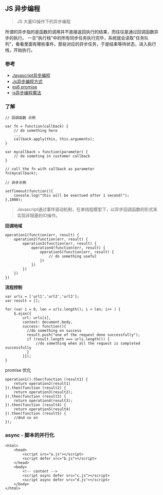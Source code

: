## JS 异步编程

> JS 大量IO操作下的异步编程

所谓的异步指的是函数的调用并不直接返回执行的结果，而往往是通过回调函数异步的执行。
一旦"执行栈"中的所有同步任务执行完毕，系统就会读取"任务队列"，看看里面有哪些事件。那些对应的异步任务，于是结束等待状态，进入执行栈，开始执行。

### 参考

- [Javascript异步编程](http://www.jianshu.com/p/6d4d2e21d041)
- [Js异步编程方式](https://lenshen.com/2016/12/22/js-async-coding/)
- [es6 promise](http://es6.ruanyifeng.com/#docs/promise)
- [js异步编程魔法](http://fsux.me/js/%E6%B7%B1%E5%85%A5%E6%B5%85%E5%87%BA/2016/03/24/Asynchronous-programming-magic.html)

### 了解

```
// 回调函数 示例

var fn = function(callback) {
    // do something here
    ...
    callback.apply(this, this.arguments);
}
 
var mycallback = function(parameter) {
    // do someting in customer callback
}
 
// call the fn with callback as parameter
fn(mycallback);

// 异步示例

setTimeout(function(){
    console.log("this will be exectued after 1 second!");
},1000);

```

>Javascript通过事件驱动机制，在单线程模型下，以异步回调函数的形式来实现非阻塞的IO操作。

**回调地域**

```
operation1(function(err, result) {
    operation2(function(err, result) {
        operation3(function(err, result) {
            operation4(function(err, result) {
                operation5(function(err, result) {
                    // do something useful
                })
            })
        })
    })
})
```

**流程控制**

```
var urls = ['url1','url2','url3'];
var result = [];
 
for (var i = 0, len = urls.length(); i < len; i++ ) {
    $.ajax({
        url: urls[i],
        context: document.body,
        success: function(){
          //do something on success
          result.push("one of the request done successfully");
          if (result.length === urls.length()) {
              //do something when all the request is completed successfully
          }
        }});
}
```

promise 优化

```
operation1().then(function (result1) {
    return operation2(result1)
}).then(function (result2) {
    return operation3(result2);
}).then(function (result3) {
    return operation4(result3);
}).then(function (result4) {
    return operation5(result4)
}).then(function (result5) {
    //And so on
});
```

### async - 脚本的并行化

```
<html>
    <head>
        <script src="a.js"></script>
        <script defer src="b.js"></script>
    </head>
    <body>
        <!-- content -->
        <script async defer src="c.js"></script>
        <script async defer src="d.js"></script>
    </body>
</html>

```
